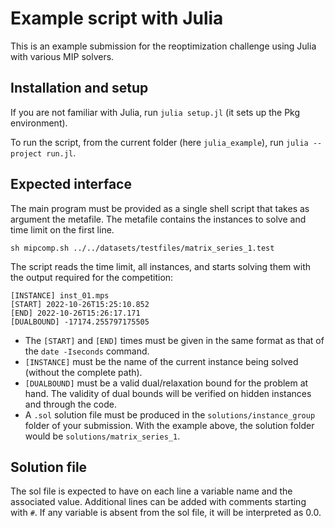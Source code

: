 # Example script with Julia

This is an example submission for the reoptimization challenge using Julia with various MIP solvers.

## Installation and setup

If you are not familiar with Julia, run `julia setup.jl` (it sets up the Pkg environment).

To run the script, from the current folder (here `julia_example`), run `julia --project run.jl`.

## Expected interface

The main program must be provided as a single shell script that takes as argument the metafile. The metafile contains the instances to solve and time limit on the first line.
```shell
sh mipcomp.sh ../../datasets/testfiles/matrix_series_1.test
```

The script reads the time limit, all instances, and starts solving them with the output required for the competition:
```shell
[INSTANCE] inst_01.mps
[START] 2022-10-26T15:25:10.852
[END] 2022-10-26T15:26:17.171
[DUALBOUND] -17174.255797175505
```

- The `[START]` and `[END]` times must be given in the same format as that of the `date -Iseconds` command.
- `[INSTANCE]` must be the name of the current instance being solved (without the complete path).
- `[DUALBOUND]` must be a valid dual/relaxation bound for the problem at hand. The validity of dual bounds will be verified on hidden instances and through the code.
- A `.sol` solution file must be produced in the `solutions/instance_group` folder of your submission.
With the example above, the solution folder would be `solutions/matrix_series_1`.

## Solution file

The sol file is expected to have on each line a variable name and the associated value. Additional lines can be added with comments starting with `#`.
If any variable is absent from the sol file, it will be interpreted as 0.0.
